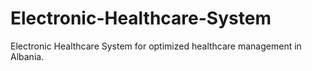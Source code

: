 # Electronic-Healthcare-System
Electronic Healthcare System for optimized healthcare management in Albania.
